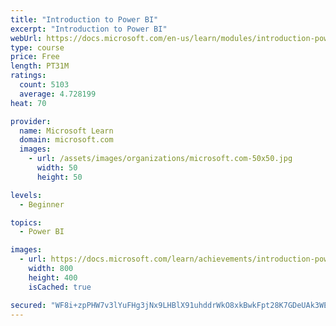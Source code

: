 ```yaml
---
title: "Introduction to Power BI"
excerpt: "Introduction to Power BI"
webUrl: https://docs.microsoft.com/en-us/learn/modules/introduction-power-bi/
type: course
price: Free
length: PT31M
ratings:
  count: 5103
  average: 4.728199
heat: 70

provider:
  name: Microsoft Learn
  domain: microsoft.com
  images:
    - url: /assets/images/organizations/microsoft.com-50x50.jpg
      width: 50
      height: 50

levels:
  - Beginner

topics:
  - Power BI

images:
  - url: https://docs.microsoft.com/learn/achievements/introduction-power-bi-social.png
    width: 800
    height: 400
    isCached: true

secured: "WF8i+zpPHW7v3lYuFHg3jNx9LHBlX91uhddrWkO8xkBwkFpt28K7GDeUAk3WE12jChwPXzgnYLauSanubcBFvUndGx80pNHPgC/l5ZPgkioxfpXJNkV6ZvVAH3VGYdrp3yKIxRsGe/IscqEvTh5eV5lkGDic+mDl6JCh7c43RzldTCbhs8SmvQDunbzhc2Gwb132J/yo7n0xMb4GlOYDNnsbWxCKjKWAHY6nUUl93mABYW6Nxy5Jsf0ybYHwjLOdCMNRNUwt6WT32xt+2X7EiedcJBsVaWOXyieYgK4jVdgHm9MvJbS+S4hOb+mmPg+z4COkpV5Fbg0+EVD2/u605/KHuBERwr1iFwsuxVUbJMGc3MSkPaQ98qnBHpt6lvtqVJibY67v9VTmF5xAm/450nNxeq1MexfV3P1KjsNzcxY=;m0WiUTbJoR1l1MXJhi1CcA=="
---
```


